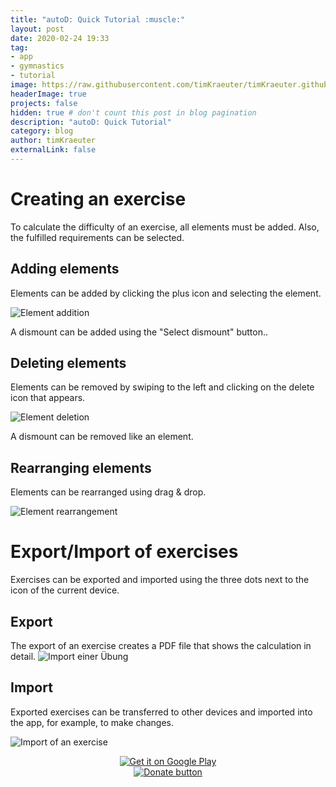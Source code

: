 ```yaml
---
title: "autoD: Quick Tutorial :muscle:"
layout: post
date: 2020-02-24 19:33
tag:
- app
- gymnastics
- tutorial
image: https://raw.githubusercontent.com/timKraeuter/timKraeuter.github.io/master/assets/images/autoD_icon_dark.png
headerImage: true
projects: false
hidden: true # don't count this post in blog pagination
description: "autoD: Quick Tutorial"
category: blog
author: timKraeuter
externalLink: false
---
```


# Creating an exercise
To calculate the difficulty of an exercise, all elements must be added. Also, the fulfilled requirements can be selected.
## Adding elements
Elements can be added by clicking the plus icon and selecting the element.

![Element addition](https://raw.githubusercontent.com/timKraeuter/timKraeuter.github.io/master/assets/images/tutorial/add_en.gif)

A dismount can be added using the "Select dismount" button..

## Deleting elements
Elements can be removed by swiping to the left and clicking on the delete icon that appears.

![Element deletion](https://raw.githubusercontent.com/timKraeuter/timKraeuter.github.io/master/assets/images/tutorial/delete_en.gif)

A dismount can be removed like an element.

## Rearranging elements
Elements can be rearranged  using drag & drop.

![Element rearrangement](https://raw.githubusercontent.com/timKraeuter/timKraeuter.github.io/master/assets/images/tutorial/sort_en.gif)

# Export/Import of exercises
Exercises can be exported and imported using the three dots next to the icon of the current device.
## Export
The export of an exercise creates a PDF file that shows the calculation in detail.
![Import einer Übung](https://raw.githubusercontent.com/timKraeuter/timKraeuter.github.io/master/assets/images/tutorial/export_en.gif)

## Import
Exported exercises can be transferred to other devices and imported into the app, for example, to make changes.

![Import of an exercise](https://raw.githubusercontent.com/timKraeuter/timKraeuter.github.io/master/assets/images/tutorial/import_en.gif)
<div class="breaker"></div>

<div style="text-align:center">
<a href='https://play.google.com/store/apps/details?id=de.tk.autoD&pcampaignid=pcampaignidMKT-Other-global-all-co-prtnr-py-PartBadge-Mar2515-1'><img alt='Get it on Google Play' src='https://play.google.com/intl/en_us/badges/static/images/badges/en_badge_web_generic.png'/></a>
</div>

<div style="text-align:center">
<a href='https://www.paypal.me/timKraeuter'><img alt='Donate button' src='https://raw.githubusercontent.com/timKraeuter/timKraeuter.github.io/master/assets/images/tutorial/donate.gif'/></a>
</div>
